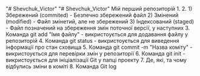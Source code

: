 "# Shevchuk_Victor" 
"# Shevchuk_Victor" 
Мій перший репозиторій
1.
2. 1) Збережений (commited) - Безпечно збережений файл
   2) Змінений (modified) - Файл змінетий, але не збережений
   3) Індексований (staged) - Файл позначений на збереження змін поточної версії, у наступних
3. Команда git add "Імя файлу" - викристоується для додавання файлу у репозиторій
4. Команда git status - викристоується для виведення інформації про стан сховища
5. Команда git commit -m "Назва коміту" - викристоується для перевірки змін у репозиторії
6. Команда git init - викристоується для ініціалізації Git у папці проекту
7. Де, які, та чому відбулись зміни в коміті
8. Команда Git log 
